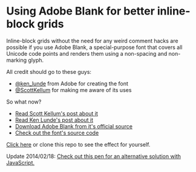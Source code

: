 Using Adobe Blank for better inline-block grids
===================

Inline-block grids without the need for any weird comment hacks are possible if you use Adobe Blank, a special-purpose font that covers all Unicode code points and renders them using a non-spacing and non-marking glyph.

All credit should go to these guys:

* [@ken_lunde](http://twitter.com/ken_lunde) from Adobe for creating the font
* [@ScottKellum](http://www.twitter.com/ScottKellum) for making me aware of its uses

So what now?

* [Read Scott Kellum's post about it](http://scottkellum.com/2013/10/25/the-new-kellum-method.html)
* [Read Ken Lunde's post about it](http://blogs.adobe.com/typblography/2013/03/introducing-adobe-blank.html)
* [Download Adobe Blank from it's official source](http://sourceforge.net/projects/adobe-blank.adobe/files/)
* [Check out the font's source code](https://github.com/adobe-fonts/adobe-blank/)

[Click here](http://jpkempf.github.io/zero-width-web-font) or clone this repo to see the effect for yourself.

Update 2014/02/18: [Check out this pen for an alternative solution with  JavaScript.](http://codepen.io/jpkempf/details/AhDgK)
